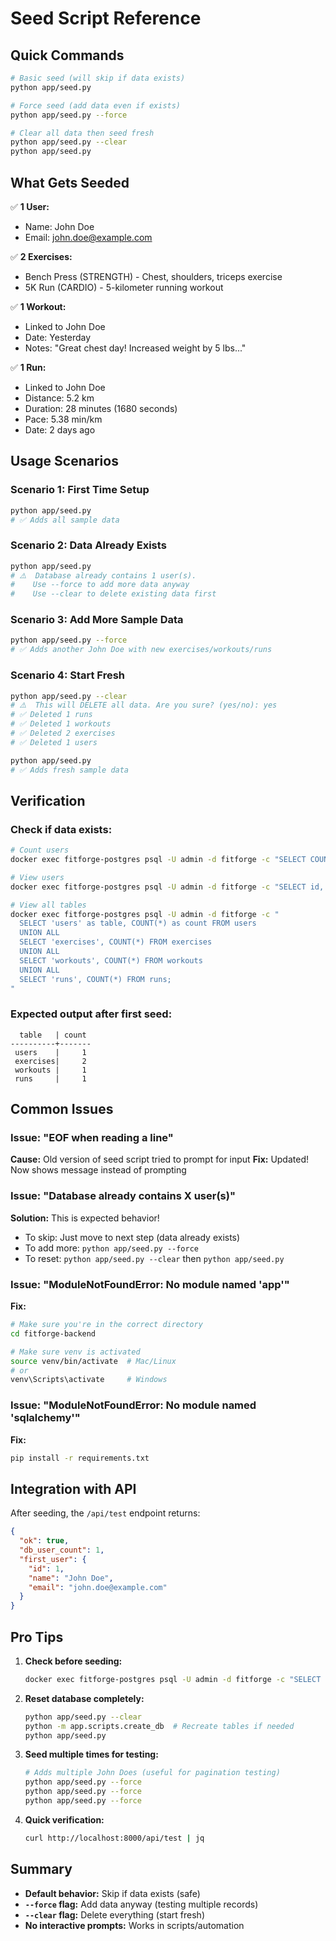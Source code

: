 # Seed Script Reference

## Quick Commands

```bash
# Basic seed (will skip if data exists)
python app/seed.py

# Force seed (add data even if exists)
python app/seed.py --force

# Clear all data then seed fresh
python app/seed.py --clear
python app/seed.py
```

## What Gets Seeded

✅ **1 User:**
- Name: John Doe
- Email: john.doe@example.com

✅ **2 Exercises:**
- Bench Press (STRENGTH) - Chest, shoulders, triceps exercise
- 5K Run (CARDIO) - 5-kilometer running workout

✅ **1 Workout:**
- Linked to John Doe
- Date: Yesterday
- Notes: "Great chest day! Increased weight by 5 lbs..."

✅ **1 Run:**
- Linked to John Doe
- Distance: 5.2 km
- Duration: 28 minutes (1680 seconds)
- Pace: 5.38 min/km
- Date: 2 days ago

## Usage Scenarios

### Scenario 1: First Time Setup
```bash
python app/seed.py
# ✅ Adds all sample data
```

### Scenario 2: Data Already Exists
```bash
python app/seed.py
# ⚠️  Database already contains 1 user(s).
#    Use --force to add more data anyway
#    Use --clear to delete existing data first
```

### Scenario 3: Add More Sample Data
```bash
python app/seed.py --force
# ✅ Adds another John Doe with new exercises/workouts/runs
```

### Scenario 4: Start Fresh
```bash
python app/seed.py --clear
# ⚠️  This will DELETE all data. Are you sure? (yes/no): yes
# ✅ Deleted 1 runs
# ✅ Deleted 1 workouts
# ✅ Deleted 2 exercises
# ✅ Deleted 1 users

python app/seed.py
# ✅ Adds fresh sample data
```

## Verification

### Check if data exists:
```bash
# Count users
docker exec fitforge-postgres psql -U admin -d fitforge -c "SELECT COUNT(*) FROM users;"

# View users
docker exec fitforge-postgres psql -U admin -d fitforge -c "SELECT id, name, email FROM users;"

# View all tables
docker exec fitforge-postgres psql -U admin -d fitforge -c "
  SELECT 'users' as table, COUNT(*) as count FROM users
  UNION ALL
  SELECT 'exercises', COUNT(*) FROM exercises
  UNION ALL
  SELECT 'workouts', COUNT(*) FROM workouts
  UNION ALL
  SELECT 'runs', COUNT(*) FROM runs;
"
```

### Expected output after first seed:
```
  table   | count
----------+-------
 users    |     1
 exercises|     2
 workouts |     1
 runs     |     1
```

## Common Issues

### Issue: "EOF when reading a line"
**Cause:** Old version of seed script tried to prompt for input
**Fix:** Updated! Now shows message instead of prompting

### Issue: "Database already contains X user(s)"
**Solution:** This is expected behavior!
- To skip: Just move to next step (data already exists)
- To add more: `python app/seed.py --force`
- To reset: `python app/seed.py --clear` then `python app/seed.py`

### Issue: "ModuleNotFoundError: No module named 'app'"
**Fix:**
```bash
# Make sure you're in the correct directory
cd fitforge-backend

# Make sure venv is activated
source venv/bin/activate  # Mac/Linux
# or
venv\Scripts\activate     # Windows
```

### Issue: "ModuleNotFoundError: No module named 'sqlalchemy'"
**Fix:**
```bash
pip install -r requirements.txt
```

## Integration with API

After seeding, the `/api/test` endpoint returns:

```json
{
  "ok": true,
  "db_user_count": 1,
  "first_user": {
    "id": 1,
    "name": "John Doe",
    "email": "john.doe@example.com"
  }
}
```

## Pro Tips

1. **Check before seeding:**
   ```bash
   docker exec fitforge-postgres psql -U admin -d fitforge -c "SELECT COUNT(*) FROM users;"
   ```

2. **Reset database completely:**
   ```bash
   python app/seed.py --clear
   python -m app.scripts.create_db  # Recreate tables if needed
   python app/seed.py
   ```

3. **Seed multiple times for testing:**
   ```bash
   # Adds multiple John Does (useful for pagination testing)
   python app/seed.py --force
   python app/seed.py --force
   python app/seed.py --force
   ```

4. **Quick verification:**
   ```bash
   curl http://localhost:8000/api/test | jq
   ```

## Summary

- **Default behavior:** Skip if data exists (safe)
- **`--force` flag:** Add data anyway (testing multiple records)
- **`--clear` flag:** Delete everything (start fresh)
- **No interactive prompts:** Works in scripts/automation
